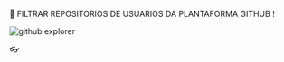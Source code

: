 🔎 
FILTRAR REPOSITORIOS DE USUARIOS DA PLANTAFORMA GITHUB !

![github explorer](https://user-images.githubusercontent.com/38596921/91334192-f805bd80-e7a4-11ea-9333-247b940aa62b.png)
 
👓

